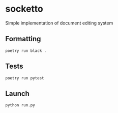 # socketto

Simple implementation of document editing system

## Formatting
```
poetry run black .
```

## Tests
```
poetry run pytest
```

## Launch
```
python run.py
```